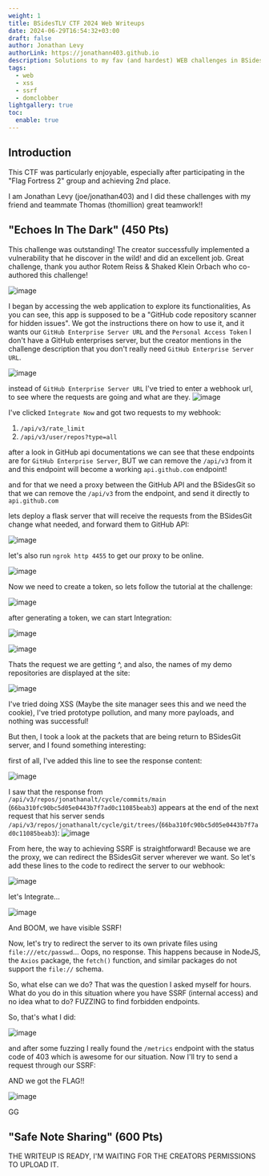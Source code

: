 ```yaml
---
weight: 1
title: BSidesTLV CTF 2024 Web Writeups
date: 2024-06-29T16:54:32+03:00
draft: false
author: Jonathan Levy
authorLink: https://jonathann403.github.io
description: Solutions to my fav (and hardest) WEB challenges in BSidesTLV CTF 2024.
tags:
  - web
  - xss
  - ssrf
  - domclobber
lightgallery: true
toc:
  enable: true
---
```

## Introduction

This CTF was particularly enjoyable, especially after participating in the "Flag Fortress 2" group and achieving 2nd place.

I am Jonathan Levy (joe/jonathan403) and I did these challenges with my friend and teammate Thomas (thomillion) great teamwork!!


## "Echoes In The Dark" (450 Pts)

This challenge was outstanding! The creator successfully implemented a vulnerability that he discover in the wild! and did an excellent job. Great challenge, thank you author Rotem Reiss & Shaked Klein Orbach who co-authored this challenge!


![image](https://github.com/jonathann403/jonathann403.github.io/blob/main/content/posts/BSidesTLV/Pasted%20image%2020240629123402.png?raw=true?raw=true)

I began by accessing the web application to explore its functionalities, As you can see, this app is supposed to be a "GitHub code repository scanner for hidden issues". We got the instructions there on how to use it, and it wants our `GitHub Enterprise Server URL` and the `Personal Access Token` I don't have a GitHub enterprises server, but the creator mentions in the challenge description that you don't really need `GitHub Enterprise Server URL`.

![image](https://github.com/jonathann403/jonathann403.github.io/blob/main/content/posts/BSidesTLV/Pasted%20image%2020240629124214.png?raw=true)

instead of `GitHub Enterprise Server URL` I've tried to enter a webhook url, to see where the requests are going and what are they.
![image](https://github.com/jonathann403/jonathann403.github.io/blob/main/content/posts/BSidesTLV/Pasted%20image%2020240629124408.png?raw=true)

I've clicked `Integrate Now` and got two requests to my webhook:

1. `/api/v3/rate_limit`
2. `/api/v3/user/repos?type=all`

after a look in GitHub api documentations we can see that these endpoints are for `GitHub Enterprise Server`, BUT we can remove the `/api/v3` from it and this endpoint will become a working `api.github.com` endpoint!

and for that we need a proxy between the GitHub API and the BSidesGit so that we can remove the `/api/v3` from the endpoint, and send it directly to `api.github.com`

lets deploy a flask server that will receive the requests from the BSidesGit change what needed, and forward them to GitHub API:

![image](https://github.com/jonathann403/jonathann403.github.io/blob/main/content/posts/BSidesTLV/Pasted%20image%2020240629125851.png?raw=true)

let's also run `ngrok http 4455` to get our proxy to be online.

![image](https://github.com/jonathann403/jonathann403.github.io/blob/main/content/posts/BSidesTLV/Pasted%20image%2020240629130042.png?raw=true)

Now we need to create a token, so lets follow the tutorial at the challenge:

![image](https://github.com/jonathann403/jonathann403.github.io/blob/main/content/posts/BSidesTLV/Pasted%20image%2020240629130214.png?raw=true)

after generating a token, we can start Integration:

![image](https://github.com/jonathann403/jonathann403.github.io/blob/main/content/posts/BSidesTLV/Pasted%20image%2020240629130325.png?raw=true)

![image](https://github.com/jonathann403/jonathann403.github.io/blob/main/content/posts/BSidesTLV/Pasted%20image%2020240629130625.png?raw=true)

Thats the request we are getting ^, and also, the names of my demo repositories are displayed at the site:

![image](https://github.com/jonathann403/jonathann403.github.io/blob/main/content/posts/BSidesTLV/Pasted%20image%2020240629130758.png?raw=true)

I've tried doing XSS (Maybe the site manager sees this and we need the cookie), I've tried prototype pollution, and many more payloads, and nothing was successful!

But then, I took a look at the packets that are being return to BSidesGit server, and I found something interesting:

first of all, I've added this line to see the response content:

![image](https://github.com/jonathann403/jonathann403.github.io/blob/main/content/posts/BSidesTLV/Pasted%20image%2020240629131129.png?raw=true)

I saw that the response from `/api/v3/repos/jonathanalt/cycle/commits/main` (`66ba310fc90bc5d05e0443b7f7ad0c11085beab3`) appears at the end of the next request that his server sends `/api/v3/repos/jonathanalt/cycle/git/trees/`(`66ba310fc90bc5d05e0443b7f7ad0c11085beab3`):
![image](https://github.com/jonathann403/jonathann403.github.io/blob/main/content/posts/BSidesTLV/Pasted%20image%2020240629131658.png?raw=true)

From here, the way to achieving SSRF is straightforward! Because we are the proxy, we can redirect the BSidesGit server wherever we want. So let's add these lines to the code to redirect the server to our webhook:

![image](https://github.com/jonathann403/jonathann403.github.io/blob/main/content/posts/BSidesTLV/Pasted%20image%2020240629132105.png?raw=true)

let's Integrate...

![image](https://github.com/jonathann403/jonathann403.github.io/blob/main/content/posts/BSidesTLV/Pasted%20image%2020240629132218.png?raw=true)

And BOOM, we have visible SSRF!

Now, let's try to redirect the server to its own private files using `file:///etc/passwd`... Oops, no response. This happens because in NodeJS, the `Axios` package, the `fetch()` function, and similar packages do not support the `file://` schema.

So, what else can we do? That was the question I asked myself for hours. What do you do in this situation where you have SSRF (internal access) and no idea what to do? FUZZING to find forbidden endpoints.

So, that's what I did:

![image](https://github.com/jonathann403/jonathann403.github.io/blob/main/content/posts/BSidesTLV/Pasted%20image%2020240629133112.png?raw=true)

and after some fuzzing I really found the `/metrics` endpoint with the status code of  403 which is awesome for our situation. Now I'll try to send a request through our SSRF:

AND we got the FLAG!!

![image](https://github.com/jonathann403/jonathann403.github.io/blob/main/content/posts/BSidesTLV/Pasted%20image%2020240629133524.png?raw=true)

GG

## "Safe Note Sharing" (600 Pts)

THE WRITEUP IS READY, I'M WAITING FOR THE CREATORS PERMISSIONS TO UPLOAD IT.
